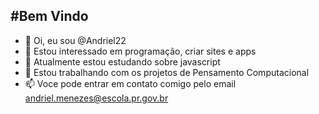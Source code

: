 #Bem Vindo
---

- 👋 Oi, eu sou @Andriel22
- 👀 Estou interessado em programação, criar sites e apps
- 🌱 Atualmente estou estudando sobre javascript
- 💞️ Estou trabalhando com os projetos de Pensamento Computacional
- 📫 Voce pode entrar em contato comigo pelo email andriel.menezes@escola.pr.gov.br

<!---
andriel22/andriel22 is a ✨ special ✨ repository because its `README.md` (this file) appears on your GitHub profile.
You can click the Preview link to take a look at your changes.
--->
